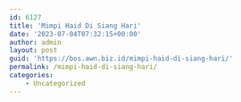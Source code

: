 ```yaml
---
id: 6127
title: 'Mimpi Haid Di Siang Hari'
date: '2023-07-04T07:32:15+00:00'
author: admin
layout: post
guid: 'https://bos.awn.biz.id/mimpi-haid-di-siang-hari/'
permalink: /mimpi-haid-di-siang-hari/
categories:
    - Uncategorized
---
```


